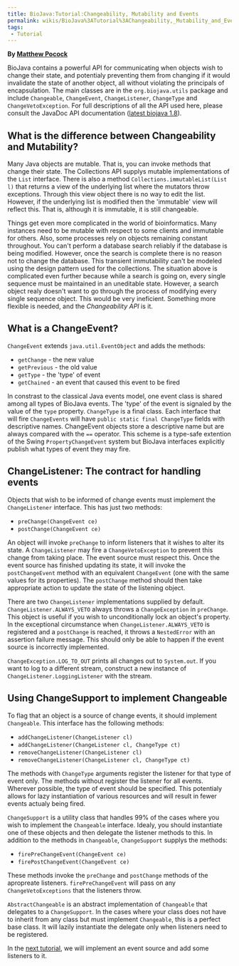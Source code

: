 ```yaml
---
title: BioJava:Tutorial:Changeability, Mutability and Events
permalink: wikis/BioJava%3ATutorial%3AChangeability,_Mutability_and_Events
tags:
 - Tutorial
---
```


**By [Matthew Pocock](mailto:mrp@sanger.ac.uk)**

BioJava contains a powerful API for communicating when objects wish to
change their state, and potentialy preventing them from changing if it
would invalidate the state of another object, all without violating the
principals of encapsulation. The main classes are in the
`org.biojava.utils` package and include `Changeable`, `ChangeEvent`,
`ChangeListener`, `ChangeType` and `ChangeVetoException`. For full
descriptions of all the API used here, please consult the JavaDoc API
documentation ([latest biojava
1.8](http://www.biojava.org/docs/api1.8/)).

What is the difference between Changeability and Mutability?
------------------------------------------------------------

Many Java objects are mutable. That is, you can invoke methods that
change their state. The Collections API supplys mutable implementations
of the `List` interface. There is also a method
`Collections.immutableList(List l)` that returns a view of the
underlying list where the mutators throw exceptions. Through this view
object there is no way to edit the list. However, if the underlying list
is modified then the 'immutable' view will reflect this. That is,
although it is immutable, it is still changeable.

Things get even more complicated in the world of bioinformatics. Many
instances need to be mutable with respect to some clients and immutable
for others. Also, some processes rely on objects remaining constant
throughout. You can't perform a database search reliably if the database
is being modified. However, once the search is complete there is no
reason not to change the database. This transient immutability can't be
modeled using the design pattern used for the collections. The situation
above is complicated even further because while a search is going on,
every single sequence must be maintained in an uneditable state.
However, a search object realy doesn't want to go through the process of
modifying every single sequence object. This would be very ineficient.
Something more flexible is needed, and the *Changeability API* is it.

What is a ChangeEvent?
----------------------

`ChangeEvent` extends `java.util.EventObject` and adds the methods:

-   `getChange` - the new value
-   `getPrevious` - the old value
-   `getType` - the 'type' of event
-   `getChained` - an event that caused this event to be fired

In constrast to the classical Java events model, one event class is
shared among all types of BioJava events. The 'type' of the event is
signaled by the value of the `type` property. `ChangeType` is a final
class. Each interface that will fire `ChangeEvents` will have
`public static final ChangeType` fields with descriptive names.
ChangeEvent objects store a descriptive name but are always compared
with the `==` operator. This scheme is a type-safe extention of the
Swing `PropertyChangeEvent` system but BioJava interfaces explicitly
publish what types of event they may fire.

ChangeListener: The contract for handling events
------------------------------------------------

Objects that wish to be informed of change events must implement the
`ChangeListener` interface. This has just two methods:

-   `preChange(ChangeEvent ce)`
-   `postChange(ChangeEvent ce)`

An object will invoke `preChange` to inform listeners that it wishes to
alter its state. A `ChangeListener` may fire a `ChangeVetoException` to
prevent this change from taking place. The event source must respect
this. Once the event source has finished updating its state, it will
invoke the `postChangeEvent` method with an equivalent `ChangeEvent`
(one with the same values for its properties). The `postChange` method
should then take appropriate action to update the state of the listening
object.

There are two `ChangeListener` implementations supplied by default.
`ChangeListener.ALWAYS_VETO` always throws a `ChangeException` in
`preChange`. This object is useful if you wish to unconditionally lock
an object's property. In the exceptional circumstance when
`ChangeListener.ALWAYS_VETO` is registered and a `postChange` is
reached, it throws a `NestedError` with an assertion failure message.
This should only be able to happen if the event source is incorrectly
implemented.

`ChangeException.LOG_TO_OUT` prints all changes out to `System.out`. If
you want to log to a different stream, construct a new instance of
`ChangeListener.LoggingListener` with the stream.

Using ChangeSupport to implement Changeable
-------------------------------------------

To flag that an object is a source of change events, it should implement
`Changeable`. This interface has the following methods:

-   `addChangeListener(ChangeListener cl)`
-   `addChangeListener(ChangeListener cl, ChangeType ct)`
-   `removeChangeListener(ChangeListener cl)`
-   `removeChangeListener(ChangeListener cl, ChangeType ct)`

The methods with `ChangeType` arguments register the listener for that
type of event only. The methods without register the listener for all
events. Wherever possible, the type of event should be specified. This
potentialy allows for lazy instantiation of various resources and will
result in fewer events actualy being fired.

`ChangeSupport` is a utility class that handles 99% of the cases where
you wish to implement the `Changeable` interface. Idealy, you should
instantiate one of these objects and then delegate the listener methods
to this. In addition to the methods in `Changeable`, `ChangeSupport`
supplys the methods:

-   `firePreChangeEvent(ChangeEvent ce)`
-   `firePostChangeEvent(ChangeEvent ce)`

These methods invoke the `preChange` and `postChange` methods of the
apropreate listeners. `firePreChangeEvent` will pass on any
`ChangeVetoExceptions` that the listeners throw.

`AbstractChangeable` is an abstract implementation of `Changeable` that
delegates to a `ChangeSupport`. In the cases where your class does not
have to inherit from any class but must implement `Changeable`, this is
a perfect base class. It will lazily instantiate the delegate only when
listeners need to be registered.

In the [next
tutorial](/wikis/BioJava:Tutorial:ChangeEvent_example_using_Distribution_objects "wikilink"),
we will implement an event source and add some listeners to it.
